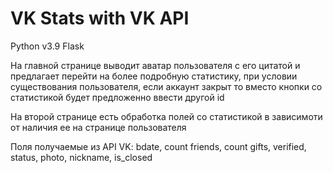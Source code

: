 # VK Stats with VK API
Python v3.9
Flask

На главной странице выводит аватар пользователя с его цитатой и предлагает перейти на более подробную статистику, при условии существования пользователя, если аккаунт закрыт то вместо кнопки со статистикой будет предложенно ввести другой id

На второй странице есть обработка полей со статистикой в зависимоти от наличия ее на странице пользователя

Поля получаемые из API VK: bdate, count friends, count gifts, verified, status, photo, nickname, is_closed
